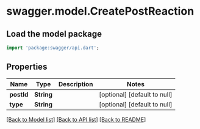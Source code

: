 # swagger.model.CreatePostReaction

## Load the model package
```dart
import 'package:swagger/api.dart';
```

## Properties
Name | Type | Description | Notes
------------ | ------------- | ------------- | -------------
**postId** | **String** |  | [optional] [default to null]
**type** | **String** |  | [optional] [default to null]

[[Back to Model list]](../README.md#documentation-for-models) [[Back to API list]](../README.md#documentation-for-api-endpoints) [[Back to README]](../README.md)


